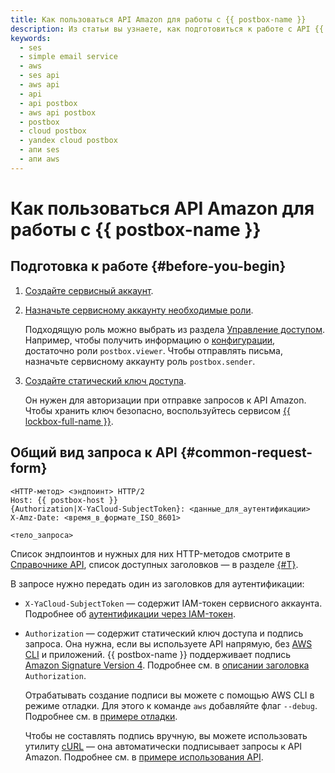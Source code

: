 ```yaml
---
title: Как пользоваться API Amazon для работы с {{ postbox-name }}
description: Из статьи вы узнаете, как подготовиться к работе с API {{ postbox-name }} и как выглядит запрос к API.
keywords:
  - ses
  - simple email service
  - aws
  - ses api
  - aws api
  - api
  - api postbox
  - aws api postbox
  - postbox
  - cloud postbox
  - yandex cloud postbox
  - апи ses
  - апи aws
---
```


# Как пользоваться API Amazon для работы с {{ postbox-name }}

## Подготовка к работе {#before-you-begin}

1. [Создайте сервисный аккаунт](../../iam/operations/sa/create.md).
1. [Назначьте сервисному аккаунту необходимые роли](../../iam/operations/sa/assign-role-for-sa.md).

   Подходящую роль можно выбрать из раздела [Управление доступом](../security/index.md#service-roles). Например, чтобы получить информацию о [конфигурации](../concepts/glossary.md#configuration), достаточно роли `postbox.viewer`. Чтобы отправлять письма, назначьте сервисному аккаунту роль `postbox.sender`.

1. [Создайте статический ключ доступа](../../iam/operations/authentication/manage-access-keys.md#create-access-key).

   Он нужен для авторизации при отправке запросов к API Amazon. Чтобы хранить ключ безопасно, воспользуйтесь сервисом [{{ lockbox-full-name }}](../../lockbox/tutorials/static-key-in-lockbox/index.md).

## Общий вид запроса к API {#common-request-form}

```text
<HTTP-метод> <эндпоинт> HTTP/2
Host: {{ postbox-host }}
{Authorization|X-YaCloud-SubjectToken}: <данные_для_аутентификации>
X-Amz-Date: <время_в_формате_ISO_8601>

<тело_запроса>
```

Список эндпоинтов и нужных для них HTTP-методов смотрите в [Справочнике API](api-ref/index.md), список доступных заголовков — в разделе [{#T}](api-ref/request-headers.md).

В запросе нужно передать один из заголовков для аутентификации:

* `X-YaCloud-SubjectToken` — содержит IAM-токен сервисного аккаунта. Подробнее об [аутентификации через IAM-токен](../api-ref/authentication.md).
* `Authorization` — содержит статический ключ доступа и подпись запроса. Она нужна, если вы используете API напрямую, без [AWS CLI](../tools/aws-cli.md) и приложений. {{ postbox-name }} поддерживает подпись [Amazon Signature Version 4](https://docs.amazonaws.cn/en_us/IAM/latest/UserGuide/reference_aws-signing.html). Подробнее см. в [описании заголовка](signing-requests.md#authorization-header) `Authorization`.

   Отрабатывать создание подписи вы можете с помощью AWS CLI в режиме отладки. Для этого к команде `aws` добавляйте флаг `--debug`. Подробнее см. в [примере отладки](signing-requests.md#debugging).

   Чтобы не составлять подпись вручную, вы можете использовать утилиту [cURL](https://curl.se/) — она автоматически подписывает запросы к API Amazon. Подробнее см. в [примере использования API](#ses-api-example).

